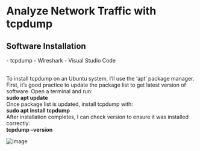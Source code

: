<h1>Analyze Network Traffic with tcpdump</h1>

<h2>Software Installation</h2>
- tcpdump
- Wireshark
- Visual Studio Code
<br/><br/>

To install tcpdump on an Ubuntu system, I’ll use the ‘apt’ package manager. First, it’s good practice to update the package list to get latest version of software. Open a terminal and run: 
<br/>
**sudo apt update**
<br/>
Once package list is updated, install tcpdump with:
<br/>
**sudo apt install tcpdump**
<br/>
After installation completes, I can check version to ensure it was installed correctly:
<br/>
**tcpdump –version**

<img src="" alt="image"/>

